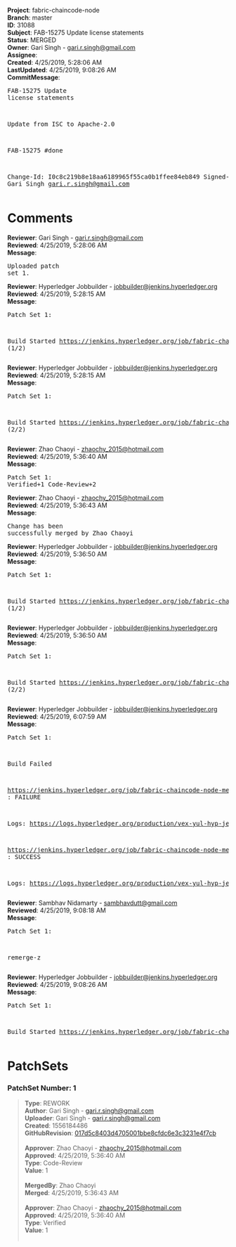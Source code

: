 <strong>Project</strong>: fabric-chaincode-node<br><strong>Branch</strong>: master<br><strong>ID</strong>: 31088<br><strong>Subject</strong>: FAB-15275 Update license statements<br><strong>Status</strong>: MERGED<br><strong>Owner</strong>: Gari Singh - gari.r.singh@gmail.com<br><strong>Assignee</strong>:<br><strong>Created</strong>: 4/25/2019, 5:28:06 AM<br><strong>LastUpdated</strong>: 4/25/2019, 9:08:26 AM<br><strong>CommitMessage</strong>:<br><pre>FAB-15275 Update license statements

Update from ISC to Apache-2.0

FAB-15275 #done

Change-Id: I0c8c219b8e18aa6189965f55ca0b1ffee84eb849
Signed-off-by: Gari Singh <gari.r.singh@gmail.com>
</pre><h1>Comments</h1><strong>Reviewer</strong>: Gari Singh - gari.r.singh@gmail.com<br><strong>Reviewed</strong>: 4/25/2019, 5:28:06 AM<br><strong>Message</strong>: <pre>Uploaded patch set 1.</pre><strong>Reviewer</strong>: Hyperledger Jobbuilder - jobbuilder@jenkins.hyperledger.org<br><strong>Reviewed</strong>: 4/25/2019, 5:28:15 AM<br><strong>Message</strong>: <pre>Patch Set 1:

Build Started https://jenkins.hyperledger.org/job/fabric-chaincode-node-verify-x86_64/539/ (1/2)</pre><strong>Reviewer</strong>: Hyperledger Jobbuilder - jobbuilder@jenkins.hyperledger.org<br><strong>Reviewed</strong>: 4/25/2019, 5:28:15 AM<br><strong>Message</strong>: <pre>Patch Set 1:

Build Started https://jenkins.hyperledger.org/job/fabric-chaincode-node-verify-s390x/540/ (2/2)</pre><strong>Reviewer</strong>: Zhao Chaoyi - zhaochy_2015@hotmail.com<br><strong>Reviewed</strong>: 4/25/2019, 5:36:40 AM<br><strong>Message</strong>: <pre>Patch Set 1: Verified+1 Code-Review+2</pre><strong>Reviewer</strong>: Zhao Chaoyi - zhaochy_2015@hotmail.com<br><strong>Reviewed</strong>: 4/25/2019, 5:36:43 AM<br><strong>Message</strong>: <pre>Change has been successfully merged by Zhao Chaoyi</pre><strong>Reviewer</strong>: Hyperledger Jobbuilder - jobbuilder@jenkins.hyperledger.org<br><strong>Reviewed</strong>: 4/25/2019, 5:36:50 AM<br><strong>Message</strong>: <pre>Patch Set 1:

Build Started https://jenkins.hyperledger.org/job/fabric-chaincode-node-merge-x86_64/166/ (1/2)</pre><strong>Reviewer</strong>: Hyperledger Jobbuilder - jobbuilder@jenkins.hyperledger.org<br><strong>Reviewed</strong>: 4/25/2019, 5:36:50 AM<br><strong>Message</strong>: <pre>Patch Set 1:

Build Started https://jenkins.hyperledger.org/job/fabric-chaincode-node-merge-s390x/162/ (2/2)</pre><strong>Reviewer</strong>: Hyperledger Jobbuilder - jobbuilder@jenkins.hyperledger.org<br><strong>Reviewed</strong>: 4/25/2019, 6:07:59 AM<br><strong>Message</strong>: <pre>Patch Set 1:

Build Failed 

https://jenkins.hyperledger.org/job/fabric-chaincode-node-merge-s390x/162/ : FAILURE

Logs: https://logs.hyperledger.org/production/vex-yul-hyp-jenkins-3/fabric-chaincode-node-merge-s390x/162

https://jenkins.hyperledger.org/job/fabric-chaincode-node-merge-x86_64/166/ : SUCCESS

Logs: https://logs.hyperledger.org/production/vex-yul-hyp-jenkins-3/fabric-chaincode-node-merge-x86_64/166</pre><strong>Reviewer</strong>: Sambhav Nidamarty - sambhavdutt@gmail.com<br><strong>Reviewed</strong>: 4/25/2019, 9:08:18 AM<br><strong>Message</strong>: <pre>Patch Set 1:

remerge-z</pre><strong>Reviewer</strong>: Hyperledger Jobbuilder - jobbuilder@jenkins.hyperledger.org<br><strong>Reviewed</strong>: 4/25/2019, 9:08:26 AM<br><strong>Message</strong>: <pre>Patch Set 1:

Build Started https://jenkins.hyperledger.org/job/fabric-chaincode-node-merge-s390x/163/</pre><h1>PatchSets</h1><h3>PatchSet Number: 1</h3><blockquote><strong>Type</strong>: REWORK<br><strong>Author</strong>: Gari Singh - gari.r.singh@gmail.com<br><strong>Uploader</strong>: Gari Singh - gari.r.singh@gmail.com<br><strong>Created</strong>: 1556184486<br><strong>GitHubRevision</strong>: [017d5c8403d4705001bbe8cfdc6e3c3231e4f7cb](https://github.com/hyperledger/fabric-chaincode-node/commit/017d5c8403d4705001bbe8cfdc6e3c3231e4f7cb)<br><br><strong>Approver</strong>: Zhao Chaoyi - zhaochy_2015@hotmail.com<br><strong>Approved</strong>: 4/25/2019, 5:36:40 AM<br><strong>Type</strong>: Code-Review<br><strong>Value</strong>: 1<br><br><strong>MergedBy</strong>: Zhao Chaoyi<br><strong>Merged</strong>: 4/25/2019, 5:36:43 AM<br><br><strong>Approver</strong>: Zhao Chaoyi - zhaochy_2015@hotmail.com<br><strong>Approved</strong>: 4/25/2019, 5:36:40 AM<br><strong>Type</strong>: Verified<br><strong>Value</strong>: 1<br><br></blockquote>